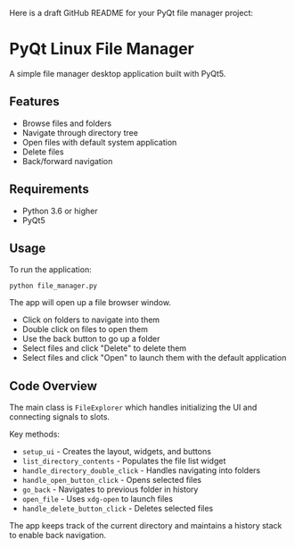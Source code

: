 Here is a draft GitHub README for your PyQt file manager project:

# PyQt Linux File Manager

A simple file manager desktop application built with PyQt5.

## Features

- Browse files and folders 
- Navigate through directory tree
- Open files with default system application
- Delete files
- Back/forward navigation

## Requirements

- Python 3.6 or higher 
- PyQt5

## Usage

To run the application:

```
python file_manager.py
```

The app will open up a file browser window.

- Click on folders to navigate into them
- Double click on files to open them
- Use the back button to go up a folder
- Select files and click "Delete" to delete them
- Select files and click "Open" to launch them with the default application

## Code Overview

The main class is `FileExplorer` which handles initializing the UI and connecting signals to slots.

Key methods:

- `setup_ui` - Creates the layout, widgets, and buttons
- `list_directory_contents` - Populates the file list widget
- `handle_directory_double_click` - Handles navigating into folders
- `handle_open_button_click` - Opens selected files
- `go_back` - Navigates to previous folder in history
- `open_file` - Uses `xdg-open` to launch files
- `handle_delete_button_click` - Deletes selected files

The app keeps track of the current directory and maintains a history stack to enable back navigation.


